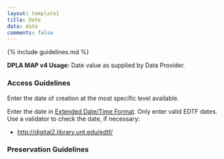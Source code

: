 ```yaml
---
layout: template1
title: Date
data: date
comments: false
---
```


{% include guidelines.md %}

**DPLA MAP v4 Usage:** Date value as supplied by Data Provider.

### Access Guidelines

Enter the date of creation at the most specific level available.

Enter the date in [Extended Date/Time Format](http://www.loc.gov/standards/datetime/pre-submission.html). Only enter valid EDTF dates. Use a validator to check the date, if necessary:

- <http://digital2.library.unt.edu/edtf/>



### Preservation Guidelines
